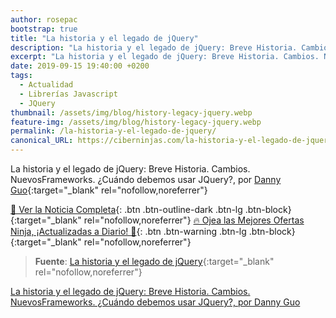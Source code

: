 ```yaml
---
author: rosepac
bootstrap: true
title: "La historia y el legado de jQuery"
description: "La historia y el legado de jQuery: Breve Historia. Cambios. NuevosFrameworks. ¿Cuándo debemos usar JQuery?, por Danny Guo"
excerpt: "La historia y el legado de jQuery: Breve Historia. Cambios. NuevosFrameworks. ¿Cuándo debemos usar JQuery?, por Danny Guo"
date: 2019-09-15 19:40:00 +0200
tags:
  - Actualidad
  - Librerías Javascript
  - JQuery
thumbnail: /assets/img/blog/history-legacy-jquery.webp
feature-img: /assets/img/blog/history-legacy-jquery.webp
permalink: /la-historia-y-el-legado-de-jquery/
canonical_URL: https://ciberninjas.com/la-historia-y-el-legado-de-jquery/
---
```


La historia y el legado de jQuery: Breve Historia. Cambios. NuevosFrameworks. &iquest;Cu&aacute;ndo debemos usar JQuery?, por [Danny Guo](https://blog.logrocket.com/author/dannyguo/ "La historia y el legado de jQuery: Breve Historia. Cambios. NuevosFrameworks. ¿Cuándo debemos usar JQuery?, por Danny Guo"){:target="_blank" rel="nofollow,noreferrer"}

[📰 Ver la Noticia Completa](https://blog.logrocket.com/the-history-and-legacy-of-jquery/){: .btn .btn-outline-dark .btn-lg .btn-block}{:target="_blank" rel="nofollow,noreferrer"}
[🔥 Ojea las Mejores Ofertas Ninja, ¡Actualizadas a Diario! 🎁](https://www.amazon.es/shop/cibercursos){: .btn .btn-warning .btn-lg .btn-block}{:target="_blank" rel="nofollow,noreferrer"}

> **Fuente**: [La historia y el legado de jQuery](https://blog.logrocket.com/the-history-and-legacy-of-jquery/ "La historia y el legado de jQuery"){:target="_blank" rel="nofollow,noreferrer"}

[La historia y el legado de jQuery: Breve Historia. Cambios. NuevosFrameworks. ¿Cuándo debemos usar JQuery?, por Danny Guo](/assets/img/blog/history-legacy-jquery.webp "La historia y el legado de jQuery: Breve Historia. Cambios. NuevosFrameworks. ¿Cuándo debemos usar JQuery?, por Danny Guo")